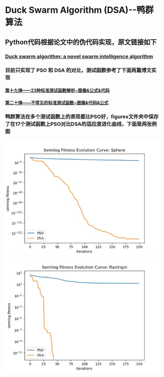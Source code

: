 # Duck Swarm Algorithm (DSA)--鸭群算法
## Python代码根据论文中的伪代码实现，原文链接如下
### [Duck swarm algorithm: a novel swarm intelligence algorithm](https://arxiv.org/abs/2112.13508v1)
### 目前只实现了 PSO 和 DSA 的对比，测试函数参考了下面两篇博文实现
#### [第十九弹——23种标准测试函数解析~图像&公式&代码](https://zhuanlan.zhihu.com/p/397505364)
#### [第二十弹——不常见的标准测试函数~图像&代码&公式](https://zhuanlan.zhihu.com/p/398507547)
### 鸭群算法在多个测试函数上的表现都比PSO好，figures文件夹中保存了在17个测试函数上PSO对比DSA的适应度进化曲线，下面是两张例图
![例图](./figures/Sphere.jpg)
![例图](./figures/Rastrigin.jpg)




